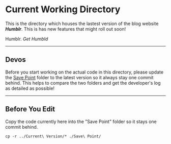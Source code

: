 # Current Working Directory

This is the directory which houses the lastest version of the blog website **_Humblr_**. This is has new features that might roll out soon!

Humblr. _Get Humbld_

---

## Devos

Before you start working on the actual code in this directory, please update the [Save Point](https://github.com/puneetjohal/Indian-Tech-Support/tree/master/Save%20Point) folder
to the latest version so it always stay one commit behind. This helps to compare the two folders and get the developer's log as detailed as possible!

---

## Before You Edit

Copy the code currently here into the "Save Point" folder so it stays one commit behind.

```cp -r ../Current\ Version/* ./Save\ Point/```
